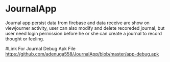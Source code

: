 # JournalApp
Journal app persist data from firebase and data receive are show on viewjourner activity, user
can also modify and  delete recoreded journal, but user need login permission before he or she can create a journal to record thought or feeling.

#Link For Journal Debug Apk File
https://github.com/adenuga558/JournalApp/blob/master/app-debug.apk

